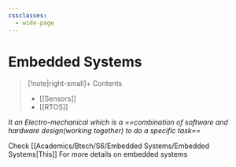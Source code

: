 ```yaml
---
cssclasses:
  - wide-page
---
```

# Embedded Systems
>[!note|right-small]+ Contents
> - [[Sensors]]
> - [[RTOS]]

*It an Electro-mechanical which is a ==combination of software and hardware design(working together) to do a specific task==*


Check [[Academics/Btech/S6/Embedded Systems/Embedded Systems|This]] For more details on embedded systems 